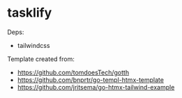 # tasklify

Deps:

- tailwindcss

Template created from:

- https://github.com/tomdoesTech/gotth
- https://github.com/bnprtr/go-templ-htmx-template
- https://github.com/jritsema/go-htmx-tailwind-example
